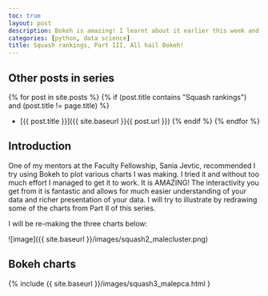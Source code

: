 ```yaml
---
toc: true
layout: post
description: Bokeh is amazing! I learnt about it earlier this week and I want to illustrate its prowess by remaking plots from Part II in the series using Bokeh.
categories: [python, data science]
title: Squash rankings, Part III, All hail Bokeh!
---
```

## Other posts in series
{% for post in site.posts %}
{% if (post.title contains "Squash rankings") and (post.title != page.title) %}
* [{{ post.title }}]({{ site.baseurl }}{{ post.url }})
{% endif %}
{% endfor %}

## Introduction
One of my mentors at the Faculty Fellowship, Sania Jevtic, recommended I try using Bokeh to plot various charts I was making. I tried it and without too much effort I managed to get it to work. It is AMAZING! The interactivity you get from it is fantastic and allows for much easier understanding of your data and richer presentation of your data. I will try to illustrate by redrawing some of the charts from Part II of this series.

I will be re-making the three charts below:

![image]({{ site.baseurl }}/images/squash2_malecluster.png)

## Bokeh charts
{% include {{ site.baseurl }}/images/squash3_malepca.html }
